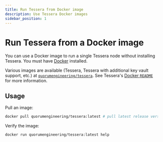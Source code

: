 ```yaml
---
title: Run Tessera from Docker image
description: Use Tessera Docker images
sidebar_position: 1
---
```


# Run Tessera from a Docker image

You can use a Docker image to run a single Tessera node without installing Tessera. You must have [Docker](https://docs.docker.com/get-docker/) installed.

Various images are available (Tessera, Tessera with additional key vault support, etc.) at [`quorumengineering/tessera`](https://hub.docker.com/r/quorumengineering/tessera). See Tessera's [Docker `README`](https://github.com/ConsenSys/tessera/blob/master/docker/README.md) for more information.

## Usage

Pull an image:

```bash
docker pull quorumengineering/tessera:latest # pull latest release version
```

Verify the image:

```bash
docker run quorumengineering/tessera:latest help
```

